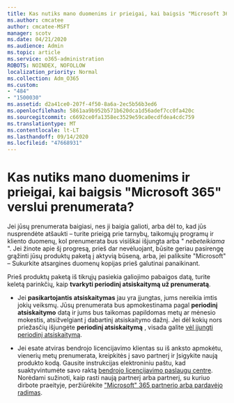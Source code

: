 ```yaml
---
title: Kas nutiks mano duomenims ir prieigai, kai baigsis "Microsoft 365" verslui prenumerata?
ms.author: cmcatee
author: cmcatee-MSFT
manager: scotv
ms.date: 04/21/2020
ms.audience: Admin
ms.topic: article
ms.service: o365-administration
ROBOTS: NOINDEX, NOFOLLOW
localization_priority: Normal
ms.collection: Adm_O365
ms.custom:
- "484"
- "1500030"
ms.assetid: d2a41ce0-207f-4f50-8a6a-2ec5b56b3ed6
ms.openlocfilehash: 5861aa9b952b571b620dca1d56adef7cc0fa420c
ms.sourcegitcommit: c6692ce0fa1358ec3529e59ca0ecdfdea4cdc759
ms.translationtype: MT
ms.contentlocale: lt-LT
ms.lasthandoff: 09/14/2020
ms.locfileid: "47668931"
---
```

# <a name="what-happens-to-my-data-and-access-when-my-microsoft-365-for-business-subscription-ends"></a>Kas nutiks mano duomenims ir prieigai, kai baigsis "Microsoft 365" verslui prenumerata?

Jei jūsų prenumerata baigiasi, nes ji baigia galioti, arba dėl to, kad jūs nusprendėte atšaukti – turite prieigą prie tarnybų, taikomųjų programų ir kliento duomenų, kol prenumerata bus visiškai išjungta arba "  *nebeteikiama*  ". Jei žinote apie šį progresą, prieš dar nevėluojant, būsite geriau pasirengę grąžinti jūsų produktų paketą į aktyvią būseną, arba, jei paliksite "Microsoft" – Sukurkite atsargines duomenų kopijas prieš galutinai panaikinant.
  
Prieš produktų paketą iš tikrųjų pasiekia galiojimo pabaigos datą, turite keletą parinkčių, kaip **tvarkyti periodinį atsiskaitymą už prenumeratą**.
  
- Jei **pasikartojantis atsiskaitymas** jau yra įjungtas, jums nereikia imtis jokių veiksmų. Jūsų prenumerata bus apmokestinama pagal **periodinį atsiskaitymo** datą ir jums bus taikomas papildomas metų ar mėnesio mokestis, atsižvelgiant į dabartinį atsiskaitymo dažnį. Jei dėl kokių nors priežasčių išjungėte **periodinį atsiskaitymą** , visada galite [vėl įjungti periodinį atsiskaitymą](https://docs.microsoft.com/microsoft-365/commerce/subscriptions/renew-your-subscription#turn-recurring-billing-off-or-on).

- Jei esate atviras bendrojo licencijavimo klientas su iš anksto apmokėtu, vienerių metų prenumerata, kreipkitės į savo partnerį ir Įsigykite naują produkto kodą. Gausite instrukcijas elektroniniu paštu, kad suaktyvintumėte savo raktą [bendrojo licencijavimo paslaugų centre](https://go.microsoft.com/fwlink/p/?LinkID=282016). Norėdami sužinoti, kaip rasti naują partnerį arba partnerį, su kuriuo dirbote praeityje, peržiūrėkite ["Microsoft" 365 partnerio arba pardavėjo radimas](https://docs.microsoft.com/microsoft-365/admin/manage/find-your-partner-or-reseller).